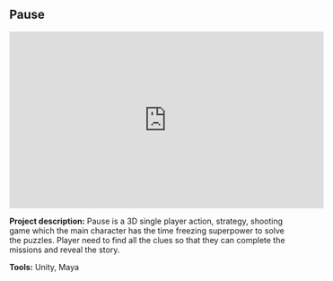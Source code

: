 ## Pause

<iframe width="560" height="315" src="https://www.youtube.com/embed/imhXsgNyb8k" frameborder="0" allow="accelerometer; autoplay; encrypted-media; gyroscope; picture-in-picture" allowfullscreen></iframe>

<br>

**Project description:** Pause is a 3D single player action, strategy, shooting game which the main character has the time freezing superpower to solve the puzzles. Player need to find all the clues so that they can complete the missions and reveal the story.

**Tools:** Unity, Maya

